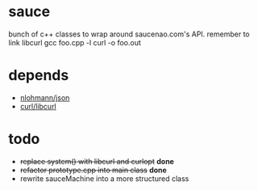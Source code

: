 # sauce
bunch of c++ classes to wrap around saucenao.com's API. remember to link libcurl
    gcc foo.cpp -l curl -o foo.out

# depends
- [nlohmann/json](https://github.com/nlohmann/json)
- [curl/libcurl](https://github.com/curl/curl)

# todo
- ~~replace system() with libcurl and curlopt~~ **done**
- ~~refactor prototype.cpp into main class~~ **done**
- rewrite sauceMachine into a more structured class
